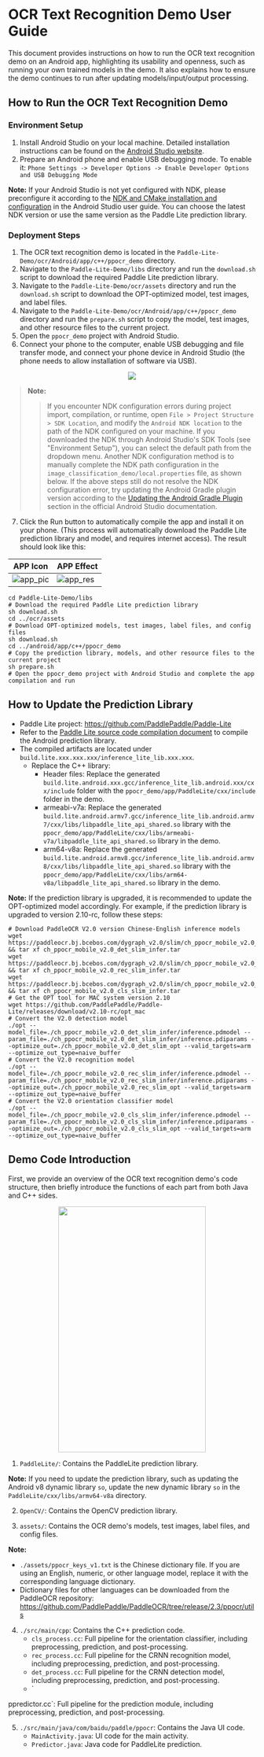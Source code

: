 # OCR Text Recognition Demo User Guide

This document provides instructions on how to run the OCR text recognition demo on an Android app, highlighting its usability and openness, such as running your own trained models in the demo. It also explains how to ensure the demo continues to run after updating models/input/output processing.

## How to Run the OCR Text Recognition Demo

### Environment Setup

1. Install Android Studio on your local machine. Detailed installation instructions can be found on the [Android Studio website](https://developer.android.com/studio).
2. Prepare an Android phone and enable USB debugging mode. To enable it: `Phone Settings -> Developer Options -> Enable Developer Options and USB Debugging Mode`

**Note:** If your Android Studio is not yet configured with NDK, please preconfigure it according to the [NDK and CMake installation and configuration](https://developer.android.com/studio/projects/install-ndk) in the Android Studio user guide. You can choose the latest NDK version or use the same version as the Paddle Lite prediction library.

### Deployment Steps

1. The OCR text recognition demo is located in the `Paddle-Lite-Demo/ocr/Android/app/c++/ppocr_demo` directory.
2. Navigate to the `Paddle-Lite-Demo/libs` directory and run the `download.sh` script to download the required Paddle Lite prediction library.
3. Navigate to the `Paddle-Lite-Demo/ocr/assets` directory and run the `download.sh` script to download the OPT-optimized model, test images, and label files.
4. Navigate to the `Paddle-Lite-Demo/ocr/Android/app/c++/ppocr_demo` directory and run the `prepare.sh` script to copy the model, test images, and other resource files to the current project.
5. Open the `ppocr_demo` project with Android Studio.
6. Connect your phone to the computer, enable USB debugging and file transfer mode, and connect your phone device in Android Studio (the phone needs to allow installation of software via USB).

<p align="center">
<img src="https://paddlelite-demo.bj.bcebos.com/demo/ocr/docs_img/android/run_ppocr_app.jpg"/>
</p>

> **Note:**
>> If you encounter NDK configuration errors during project import, compilation, or runtime, open `File > Project Structure > SDK Location`, and modify the `Android NDK location` to the path of the NDK configured on your machine.
>> If you downloaded the NDK through Android Studio's SDK Tools (see "Environment Setup"), you can select the default path from the dropdown menu.
>> Another NDK configuration method is to manually complete the NDK path configuration in the `image_classification_demo/local.properties` file, as shown below.
>> If the above steps still do not resolve the NDK configuration error, try updating the Android Gradle plugin version according to the [Updating the Android Gradle Plugin](https://developer.android.com/studio/releases/gradle-plugin?hl=en#updating-plugin) section in the official Android Studio documentation.

7. Click the Run button to automatically compile the app and install it on your phone. (This process will automatically download the Paddle Lite prediction library and model, and requires internet access). The result should look like this:

| APP Icon | APP Effect |
| ---      | ---        |
| ![app_pic](https://paddlelite-demo.bj.bcebos.com/demo/ocr/docs_img/android/ppocr_app_pic.jpg) | ![app_res](https://paddlelite-demo.bj.bcebos.com/demo/ocr/docs_img/android/ppocr_app_run.jpg) |

```shell
cd Paddle-Lite-Demo/libs
# Download the required Paddle Lite prediction library
sh download.sh
cd ../ocr/assets
# Download OPT-optimized models, test images, label files, and config files
sh download.sh
cd ../android/app/c++/ppocr_demo
# Copy the prediction library, models, and other resource files to the current project
sh prepare.sh
# Open the ppocr_demo project with Android Studio and complete the app compilation and run
```

## How to Update the Prediction Library

* Paddle Lite project: https://github.com/PaddlePaddle/Paddle-Lite
* Refer to the [Paddle Lite source code compilation document](https://paddle-lite.readthedocs.io/zh/latest/source_compile/compile_env.html) to compile the Android prediction library.
* The compiled artifacts are located under `build.lite.xxx.xxx.xxx/inference_lite_lib.xxx.xxx`.
  * Replace the C++ library:
    * Header files:
      Replace the generated `build.lite.android.xxx.gcc/inference_lite_lib.android.xxx/cxx/include` folder with the `ppocr_demo/app/PaddleLite/cxx/include` folder in the demo.
    * armeabi-v7a:
      Replace the generated `build.lite.android.armv7.gcc/inference_lite_lib.android.armv7/cxx/libs/libpaddle_lite_api_shared.so` library with the `ppocr_demo/app/PaddleLite/cxx/libs/armeabi-v7a/libpaddle_lite_api_shared.so` library in the demo.
    * arm64-v8a:
      Replace the generated `build.lite.android.armv8.gcc/inference_lite_lib.android.armv8/cxx/libs/libpaddle_lite_api_shared.so` library with the `ppocr_demo/app/PaddleLite/cxx/libs/arm64-v8a/libpaddle_lite_api_shared.so` library in the demo.

**Note:**
If the prediction library is upgraded, it is recommended to update the OPT-optimized model accordingly. For example, if the prediction library is upgraded to version 2.10-rc, follow these steps:

```shell
# Download PaddleOCR V2.0 version Chinese-English inference models
wget https://paddleocr.bj.bcebos.com/dygraph_v2.0/slim/ch_ppocr_mobile_v2.0_det_slim_infer.tar && tar xf ch_ppocr_mobile_v2.0_det_slim_infer.tar
wget https://paddleocr.bj.bcebos.com/dygraph_v2.0/slim/ch_ppocr_mobile_v2.0_rec_slim_infer.tar && tar xf ch_ppocr_mobile_v2.0_rec_slim_infer.tar
wget https://paddleocr.bj.bcebos.com/dygraph_v2.0/slim/ch_ppocr_mobile_v2.0_cls_slim_infer.tar && tar xf ch_ppocr_mobile_v2.0_cls_slim_infer.tar
# Get the OPT tool for MAC system version 2.10
wget https://github.com/PaddlePaddle/Paddle-Lite/releases/download/v2.10-rc/opt_mac
# Convert the V2.0 detection model
./opt --model_file=./ch_ppocr_mobile_v2.0_det_slim_infer/inference.pdmodel --param_file=./ch_ppocr_mobile_v2.0_det_slim_infer/inference.pdiparams --optimize_out=./ch_ppocr_mobile_v2.0_det_slim_opt --valid_targets=arm --optimize_out_type=naive_buffer
# Convert the V2.0 recognition model
./opt --model_file=./ch_ppocr_mobile_v2.0_rec_slim_infer/inference.pdmodel --param_file=./ch_ppocr_mobile_v2.0_rec_slim_infer/inference.pdiparams --optimize_out=./ch_ppocr_mobile_v2.0_rec_slim_opt --valid_targets=arm --optimize_out_type=naive_buffer
# Convert the V2.0 orientation classifier model
./opt --model_file=./ch_ppocr_mobile_v2.0_cls_slim_infer/inference.pdmodel --param_file=./ch_ppocr_mobile_v2.0_cls_slim_infer/inference.pdiparams --optimize_out=./ch_ppocr_mobile_v2.0_cls_slim_opt --valid_targets=arm --optimize_out_type=naive_buffer
```

## Demo Code Introduction

First, we provide an overview of the OCR text recognition demo's code structure, then briefly introduce the functions of each part from both Java and C++ sides.

<p align="center"><img width="300" height="500" src="https://paddlelite-demo.bj.bcebos.com/demo/ocr/docs_img/android/ppocr_android_app.jpg"/></p>

1. `PaddleLite/`: Contains the PaddleLite prediction library.

**Note:** If you need to update the prediction library, such as updating the Android v8 dynamic library `so`, update the new dynamic library `so` in the `PaddleLite/cxx/libs/armv64-v8a` directory.

2. `OpenCV/`: Contains the OpenCV prediction library.

3. `assets/`: Contains the OCR demo's models, test images, label files, and config files.

**Note:**

- `./assets/ppocr_keys_v1.txt` is the Chinese dictionary file. If you are using an English, numeric, or other language model, replace it with the corresponding language dictionary.
- Dictionary files for other languages can be downloaded from the PaddleOCR repository: https://github.com/PaddlePaddle/PaddleOCR/tree/release/2.3/ppocr/utils

4. `./src/main/cpp`: Contains the C++ prediction code.
   - `cls_process.cc`: Full pipeline for the orientation classifier, including preprocessing, prediction, and post-processing.
   - `rec_process.cc`: Full pipeline for the CRNN recognition model, including preprocessing, prediction, and post-processing.
   - `det_process.cc`: Full pipeline for the CRNN detection model, including preprocessing, prediction, and post-processing.
   - `

ppredictor.cc`: Full pipeline for the prediction module, including preprocessing, prediction, and post-processing.

5. `./src/main/java/com/baidu/paddle/ppocr`: Contains the Java UI code.
   - `MainActivity.java`: UI code for the main activity.
   - `Predictor.java`: Java code for PaddleLite prediction.
